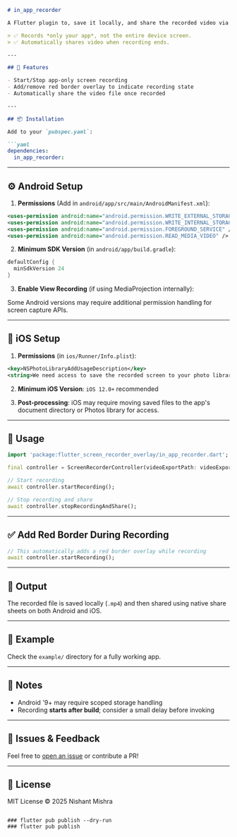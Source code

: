````markdown
# in_app_recorder

A Flutter plugin to, save it locally, and share the recorded video via native share sheets (social/messaging apps).

> ✅ Records *only your app*, not the entire device screen.
> ✅ Automatically shares video when recording ends.

---

## 🧰 Features

- Start/Stop app-only screen recording
- Add/remove red border overlay to indicate recording state
- Automatically share the video file once recorded

---

## 📦 Installation

Add to your `pubspec.yaml`:

```yaml
dependencies:
  in_app_recorder:
````

---

## ⚙️ Android Setup

1. **Permissions** (Add in `android/app/src/main/AndroidManifest.xml`):

```xml
<uses-permission android:name="android.permission.WRITE_EXTERNAL_STORAGE" />
<uses-permission android:name="android.permission.WRITE_INTERNAL_STORAGE" />
<uses-permission android:name="android.permission.FOREGROUND_SERVICE" />
<uses-permission android:name="android.permission.READ_MEDIA_VIDEO" />
```

2. **Minimum SDK Version** (in `android/app/build.gradle`):

```gradle
defaultConfig {
  minSdkVersion 24
}
```

3. **Enable View Recording** (if using MediaProjection internally):

Some Android versions may require additional permission handling for screen capture APIs.

---

## 🍎 iOS Setup

1. **Permissions** (in `ios/Runner/Info.plist`):

```xml
<key>NSPhotoLibraryAddUsageDescription</key>
<string>We need access to save the recorded screen to your photo library.</string>
```

2. **Minimum iOS Version**: `iOS 12.0+` recommended

3. **Post-processing**: iOS may require moving saved files to the app's document directory or Photos library for access.

---

## 🚀 Usage

```dart
import 'package:flutter_screen_recorder_overlay/in_app_recorder.dart';

final controller = ScreenRecorderController(videoExportPath: videoExportPath, fps:  8, shareMessage: "Hey this is the recorded video", shareVideo: true);

// Start recording
await controller.startRecording();

// Stop recording and share
await controller.stopRecordingAndShare();
```

---

## ✅ Add Red Border During Recording

```dart
// This automatically adds a red border overlay while recording
await controller.startRecording();
```

---

## 📂 Output

The recorded file is saved locally (`.mp4`) and then shared using native share sheets on both Android and iOS.

---

## 📱 Example

Check the `example/` directory for a fully working app.

---

## 🔐 Notes

* Android '9+ may require scoped storage handling
* Recording **starts after build**; consider a small delay before invoking

---

## 💬 Issues & Feedback

Feel free to [open an issue](https://github.com/J-Libraries/flutter_screen_capture/issues) or contribute a PR!

---

## 📝 License

MIT License © 2025 Nishant Mishra

```

### flutter pub publish --dry-run
### flutter pub publish